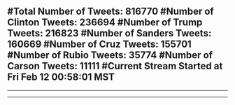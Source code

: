 #Total Number of Tweets: 816770 
#Number of Clinton Tweets: 236694
#Number of Trump Tweets: 216823
#Number of Sanders Tweets: 160669
#Number of Cruz Tweets: 155701
#Number of Rubio Tweets: 35774
#Number of Carson Tweets: 11111
#Current Stream Started at Fri Feb 12 00:58:01 MST
---
---
---
